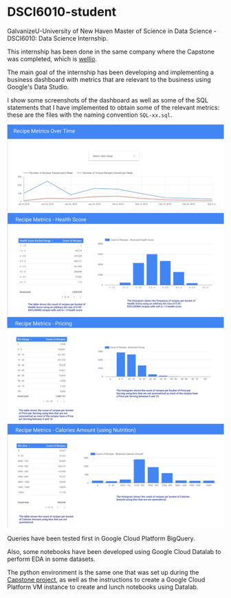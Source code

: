 # DSCI6010-student
GalvanizeU-University of New Haven Master of Science in Data Science - DSCI6010: Data Science Internship.

This internship has been done in the same company where the Capstone was completed, which is [wellio](http://www/getwellio.com).

The main goal of the internship has been developing and implementing a business dashboard with metrics that are relevant to the business using Google's Data Studio.

I show some screenshots of the dashboard as well as some of the SQL statements that I have implemented to obtain some of the relevant metrics: these are the files with the naming convention ```SQL-xx.sql```.

<img src='images/d-1.jpg'/>
<img src='images/d-2.jpg'/>
<img src='images/d-3.jpg'/>
<img src='images/d-4.jpg'/>

Queries have been tested first in Google Cloud Platform BigQuery.

Also, some notebooks have been developed using Google Cloud Datalab to perform EDA in some datasets.

The python environment is the same one that was set up during the [Capstone project](https://github.com/carlespoles/DSCI6051-student), as well as the instructions to create a Google Cloud Platform VM instance to create and lunch notebooks using Datalab.